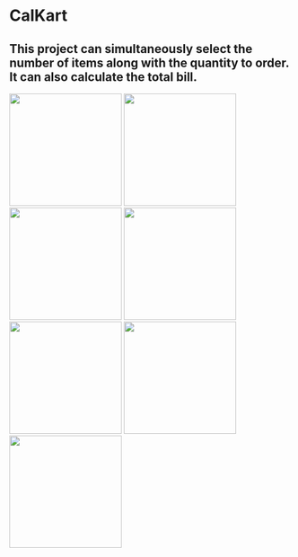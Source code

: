 # CalKart
## This project can simultaneously select the number of items along with the quantity to order. It can also calculate the total bill.

<img src="https://user-images.githubusercontent.com/48389510/90265505-4e533200-de70-11ea-8bbc-e95bfa71ff30.jpg" width="200">
<img src="https://user-images.githubusercontent.com/48389510/90265496-4bf0d800-de70-11ea-97c9-a655179e6336.jpg" width="200">
<img src="https://user-images.githubusercontent.com/48389510/90265473-46938d80-de70-11ea-8630-a65a917169de.jpg" width="200">
<img src="https://user-images.githubusercontent.com/48389510/90265473-46938d80-de70-11ea-8630-a65a917169de.jpg" width="200">
<img src="https://user-images.githubusercontent.com/48389510/90265490-4abfab00-de70-11ea-92ce-181f5fe21f76.jpg" width="200">
<img src="https://user-images.githubusercontent.com/48389510/90265515-50b58c00-de70-11ea-8631-910b21d4b86f.jpg" width="200">
<img src="https://user-images.githubusercontent.com/48389510/90265514-4f845f00-de70-11ea-8b3e-96cb08bc3aa2.jpg" width="200">
